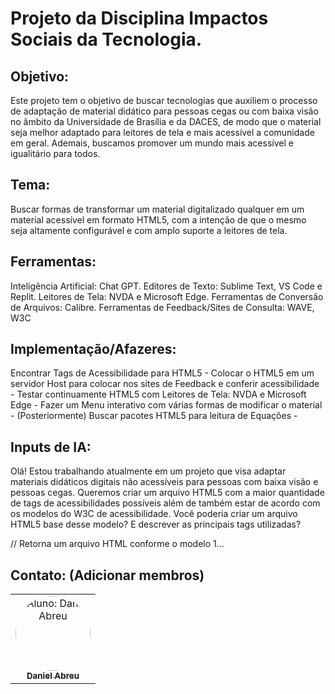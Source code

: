 # Projeto da Disciplina Impactos Sociais da Tecnologia.

## Objetivo:

Este projeto tem o objetivo de buscar tecnologias que auxiliem o processo de adaptação de material didático para pessoas cegas ou com baixa visão no âmbito da Universidade de Brasília e da DACES, de modo que o material seja melhor adaptado para leitores de tela e mais acessível a comunidade em geral. Ademais, buscamos promover um mundo mais acessível e igualitário para todos.

## Tema:

Buscar formas de transformar um material digitalizado qualquer em um material acessível em formato HTML5, com a intenção de que o mesmo seja altamente configurável e com amplo suporte a leitores de tela.

## Ferramentas:

Inteligência Artificial: Chat GPT.
Editores de Texto: Sublime Text, VS Code e Replit.
Leitores de Tela: NVDA e Microsoft Edge.
Ferramentas de Conversão de Arquivos: Calibre.
Ferramentas de Feedback/Sites de Consulta: WAVE, W3C

## Implementação/Afazeres:

Encontrar Tags de Acessibilidade para HTML5 - 
Colocar o HTML5 em um servidor Host para colocar nos sites de Feedback e conferir acessibilidade -
Testar continuamente HTML5 com Leitores de Tela: NVDA e Microsoft Edge -
Fazer um Menu interativo com várias formas de modificar o material -
(Posteriormente) Buscar pacotes HTML5 para leitura de Equações -


## Inputs de IA:

Olá! Estou trabalhando atualmente em um projeto que visa adaptar materiais didáticos digitais não acessíveis para pessoas com baixa visão e pessoas cegas. Queremos criar um arquivo HTML5 com a maior quantidade de tags de acessibilidades possíveis além de também estar de acordo com os modelos do W3C de acessibilidade. Você poderia criar um arquivo HTML5 base desse modelo? E descrever as principais tags utilizadas?

// Retorna um arquivo HTML conforme o modelo 1...

## Contato: (Adicionar membros)
<table>
  <tr>
    <td align="center">
    <a href="https://github.com/DaniellAbreu">
    <img style="border-radius: 50%;" 
    src="https://github.com/DaniellAbreu.png" 
    width="120;" 
    alt="Aluno: Daniel Abreu"/>
    <br />
    <sub><b>Daniel Abreu</b></sub></a>
    <br />
    </td>
  </tr>
</table>